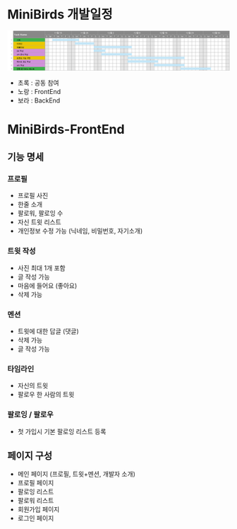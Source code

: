 # MiniBirds 개발일정
![develop process](./images/schedule.png)
* 초록 : 공동 참여
* 노랑 : FrontEnd
* 보라 : BackEnd

# MiniBirds-FrontEnd

## 기능 명세

### 프로필

* 프로필 사진
* 한줄 소개 
* 팔로워, 팔로잉 수
* 자신 트윗 리스트
* 개인정보 수정 가능 (닉네임, 비밀번호, 자기소개)

### 트윗 작성

* 사진 최대 1개 포함
* 글 작성 가능
* 마음에 들어요 (좋아요)
* 삭제 가능

### 멘션

* 트윗에 대한 답글 (댓글)
* 삭제 가능
* 글 작성 가능

### 타임라인

* 자신의 트윗
* 팔로우 한 사람의 트윗

### 팔로잉 / 팔로우
* 첫 가입시 기본 팔로잉 리스트 등록

## 페이지 구성

* 메인 페이지 (프로필, 트윗+멘션, 개발자 소개)
* 프로필 페이지
* 팔로잉 리스트
* 팔로워 리스트
* 회원가입 페이지
* 로그인 페이지

